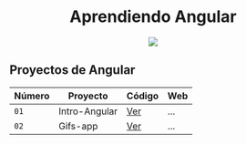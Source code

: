 <div align="center">

# Aprendiendo Angular

  <a href="https://skillicons.dev">
    <img src="https://skillicons.dev/icons?i=angular" />
  </a>
  
</div>

## Proyectos de Angular

| Número | Proyecto      | Código                       | Web |
| ------ | ------------- | ---------------------------- | --- |
| `01`   | Intro-Angular | [Ver](projects/01-intro/)    | ... |
| `02`   | Gifs-app      | [Ver](projects/02-gifs-app/) | ... |
